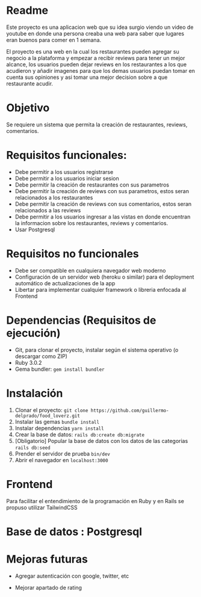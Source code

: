 # Readme
Este proyecto es una aplicacion web que su idea surgio viendo un video de youtube en donde una persona creaba una web para saber que lugares eran buenos para comer en 1 semana.

El proyecto es una web en la cual los restaurantes pueden agregar su negocio a la plataforma y empezar a recibir reviews para tener un mejor alcance, los usuarios pueden dejar reviews en los restaurantes a los que acudieron y añadir imagenes para que los demas usuarios puedan tomar en cuenta sus opiniones y asi tomar una mejor decision sobre a que restaurante acudir.

# Objetivo
Se requiere un sistema que permita la creación de restaurantes, reviews, comentarios.

# Requisitos funcionales:
- Debe permitir a los usuarios registrarse
- Debe permitir a los usuarios iniciar sesion
- Debe permitir la creación de restaurantes con sus parametros
- Debe permitir la creación de reviews con sus parametros, estos seran relacionados a los restaurantes
- Debe permitir la creación de reviews con sus comentarios, estos seran relacionados a las reviews
- Debe permitir a los usuarios ingresar a las vistas en donde encuentran la informacion sobre los restaurantes, reviews y comentarios.
- Usar Postgresql

# Requisitos no funcionales
- Debe ser compatible en cualquiera navegador web moderno
- Configuración de un servidor web (heroku o similar) para el deployment automático de actualizaciones de la app
- Libertar para implementar cualquier framework o libreria enfocada al Frontend


# Dependencias (Requisitos de ejecución)
- Git, para clonar el proyecto, instalar según el sistema operativo (o descargar como ZIP)
- Ruby 3.0.2
- Gema bundler: `gem install bundler`

# Instalación
1. Clonar el proyecto: `git clone https://github.com/guillermo-delprado/food_loverz.git`
2. Instalar las gemas `bundle install`
3. Instalar dependencias `yarn install`
4. Crear la base de datos: `rails db:create db:migrate`
5. [Obligatorio] Popular la base de datos con los datos de las categorias `rails db:seed`
6. Prender el servidor de prueba `bin/dev`
7. Abrir el navegador en `localhost:3000`


# Frontend
Para facilitar el entendimiento de la programación en Ruby y en Rails se propuso utilizar TailwindCSS

# Base de datos : Postgresql


# Mejoras futuras
- Agregar autenticación con google, twitter, etc

- Mejorar apartado de rating 



